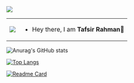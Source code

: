 <img src ="https://gpvc.arturio.dev/Sheikh-Tafsir">

<table>
  <tr>
    <td><img src="![244970740_1510569582628833_1918526085107701438_n](https://user-images.githubusercontent.com/83116065/143482141-b48c7e65-ed34-4233-9bef-e8f347cd58c7.jpg)"></td>
    <td>
      <ul>
        <li>Hey there, I am <strong>Tafsir Rahman</strong>👋</li>
      </ul>
    </td>
  </tr>
</table>

![Anurag's GitHub stats](https://github-readme-stats.vercel.app/api?username=Sheikh-Tafsir&theme=radical&show_icons=true)

[![Top Langs](https://github-readme-stats.vercel.app/api/top-langs/?username=Sheikh-Tafsir&theme=radical)](https://github.com/anuraghazra/github-readme-stats)

[![Readme Card](https://github-readme-stats.vercel.app/api/pin/?username=Sheikh-Tafsir&repo=Sheikh-Tafsir&theme=radical)](https://github.com/anuraghazra/github-readme-stats)





